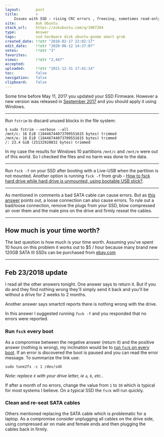 ```yaml
---
layout:       post
title:        >
    Issues with SSD : rising CRC errors , freezing, sometimes read-only
site:         Ask Ubuntu
stack_url:    https://askubuntu.com/q/1007204
type:         Answer
tags:         ssd hardware disk ubuntu-gnome smart grub
created_date: !!str "2018-02-17 22:02:17"
edit_date:    !!str "2020-06-12 14:37:07"
votes:        !!str "3"
favorites:    
views:        !!str "2,447"
accepted:     
uploaded:     !!str "2021-12-31 17:41:14"
toc:          false
navigation:   false
clipboard:    false
---
```


Some time before May 11, 2017 you updated your SSD Firmware. However a new version was released in [September 2017][1] and you should apply it using Windows.


----------


Run `fstrim` to discard unused blocks in the file system:

``` 
$ sudo fstrim --verbose --all
/mnt/c: 16 EiB (18446744073709551615 bytes) trimmed
/mnt/e: 16 EiB (18446744073709551615 bytes) trimmed
/: 23.4 GiB (25132920832 bytes) trimmed

```

In my case the results for Windows 10 partitions `/mnt/c` and `/mnt/e` were out of this world. So I checked the files and no harm was done to the data.


----------


Run `fsck -f` on your SSD after booting with a Live-USB when the partition is not mounted. Another option is running `fsck -f` from grub - [How to fsck hard drive while hard drive is unmounted, using bootable USB stick?][2].


----------

As mentioned in comments a bad SATA cable can cause errors. But as [this answer][3] points out, a loose connection can also cause errors. To rule out a bad/loose connection, remove the plugs from your SSD, blow compressed air over them and the male pins on the drive and firmly reseat the cables.


----------

## How much is your time worth?

The last question is how much is your time worth. Assuming you've spent 10 hours on this problem it works out to $5 / hour because many brand new 120GB SATA III SSDs can be purchased from [ebay.com][4]


----------

## Feb 23/2018 update

I read all the other answers tonight. One answer says to return it. But if you do and they find nothing wrong they'll simply send it back and you'll be without a drive for 2 weeks to 2 months.

Another answer says smartctl reports there is nothing wrong with the drive.

In this answer I suggested running `fsck -f` and you responded that no errors were reported.

### Run `fsck` every boot

As a compromise between the negative answer (return it) and the positive answer (nothing is wrong), my inclination would be to [run `fsck` on every boot][5]. If an error is discovered the boot is paused and you can read the error message. To summarize the link use:

``` 
sudo tune2fs -c 1 /dev/sdX

```

*Note: replace `X` with your drive letter, ie `a`, `b`, etc.*.

If after a month of no errors, change the value from `1` to `30` which is typical for most systems I believe. On a typical SSD the `fsck` will run quickly.

### Clean and re-seat SATA cables

Others mentioned replacing the SATA cable which is problematic for a laptop. As a compromise consider unplugging all cables on the drive side, using compressed air on male and female ends and then plugging the cables back in firmly.


  [1]: http://www.silicon-power.com/web/firmware
  [2]: https://askubuntu.com/questions/745404/how-to-fsck-hard-drive-while-hard-drive-is-unmounted-using-bootable-usb-stick
  [3]: http://www.tomshardware.com/answers/id-3318483/loose-sata-cable-freeze.html
  [4]: https://www.ebay.com/sch/i.html?Interface=SATA%2520III&LH_ItemCondition=1000&_nkw=120gb%20ssd&_dcat=175669&rt=nc&_mPrRngCbx=1&_udlo&_udhi=50
  [5]: https://unix.stackexchange.com/questions/123963/how-to-force-fsck-at-every-boot-all-relevant-filesystems
